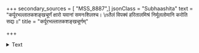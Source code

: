 +++
secondary_sources = [ "MSS_8887",]
jsonClass = "Subhaashita"
text = "कर्पूरभल्लातकशङ्खचूर्णं क्षारो यवानां समनःशिलश्च।  \nतैलं विपक्वं हरितालमिश्रं निर्मूललोमानि करोति सद्यः॥"
title = "कर्पूरभल्लातकशङ्खचूर्णम्"

+++

<details><summary>Text</summary>

कर्पूरभल्लातकशङ्खचूर्णं क्षारो यवानां समनःशिलश्च।  
तैलं विपक्वं हरितालमिश्रं निर्मूललोमानि करोति सद्यः॥
</details>
